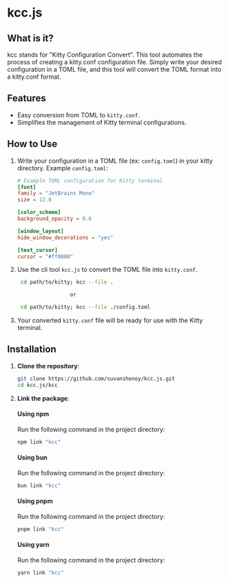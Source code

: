 # kcc.js

## What is it?

kcc stands for "Kitty Configuration Convert". This tool automates the process of creating a kitty.conf configuration file. Simply write your desired configuration in a TOML file, and this tool will convert the TOML format into a kitty.conf format.

## Features

- Easy conversion from TOML to `kitty.conf`.
- Simplifies the management of Kitty terminal configurations.

## How to Use

1. Write your configuration in a TOML file (ex: `config.toml`) in your kitty directory.
   Example `config.toml`:

   ```toml
   # Example TOML configuration for Kitty terminal
   [font]
   family = "JetBrains Mono"
   size = 12.0

   [color_scheme]
   background_opacity = 0.6

   [window_layout]
   hide_window_decorations = "yes"

   [text_cursor]
   cursor = "#ff0000"

   ```

1. Use the cli tool `kcc.js` to convert the TOML file into `kitty.conf`.

   ```bash
    cd path/to/kitty; kcc --file .   

                    or

    cd path/to/kitty; kcc --file ./config.toml
   ```

1. Your converted `kitty.conf` file will be ready for use with the Kitty terminal.

## Installation

1. **Clone the repository**:

   ```bash
   git clone https://github.com/suvanshenoy/kcc.js.git
   cd kcc.js/kcc
   ```

1. **Link the package**:

   #### Using npm

   Run the following command in the project directory:

   ```bash
   npm link "kcc"
   ```

   #### Using bun

   Run the following command in the project directory:

   ```bash
   bun link "kcc"
   ```

   #### Using pnpm

   Run the following command in the project directory:

   ```bash
   pnpm link "kcc"
   ```

   #### Using yarn

   Run the following command in the project directory:

   ```bash
   yarn link "kcc"
   ```

   

